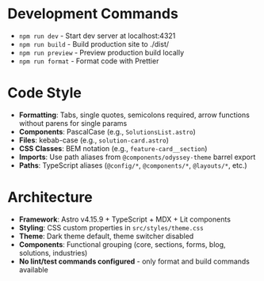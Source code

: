 # Development Commands
- `npm run dev` - Start dev server at localhost:4321
- `npm run build` - Build production site to ./dist/
- `npm run preview` - Preview production build locally
- `npm run format` - Format code with Prettier

# Code Style
- **Formatting**: Tabs, single quotes, semicolons required, arrow functions without parens for single params
- **Components**: PascalCase (e.g., `SolutionsList.astro`)
- **Files**: kebab-case (e.g., `solution-card.astro`)
- **CSS Classes**: BEM notation (e.g., `feature-card__section`)
- **Imports**: Use path aliases from `@components/odyssey-theme` barrel export
- **Paths**: TypeScript aliases (`@config/*`, `@components/*`, `@layouts/*`, etc.)

# Architecture
- **Framework**: Astro v4.15.9 + TypeScript + MDX + Lit components
- **Styling**: CSS custom properties in `src/styles/theme.css`
- **Theme**: Dark theme default, theme switcher disabled
- **Components**: Functional grouping (core, sections, forms, blog, solutions, industries)
- **No lint/test commands configured** - only format and build commands available